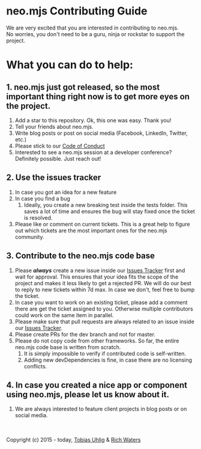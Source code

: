 # neo.mjs Contributing Guide
We are very excited that you are interested in contributing to neo.mjs.<br>
No worries, you don't need to be a guru, ninja or rockstar to support the project.

# What you can do to help:
## 1.  neo.mjs just got released, so the most important thing right now is to get more eyes on the project.
1. Add a star to this repository. Ok, this one was easy. Thank you!
2. Tell your friends about neo.mjs.
3. Write blog posts or post on social media (Facebook, LinkedIn, Twitter, etc.)
4. Please stick to our <a href=".github/CODE_OF_CONDUCT.md">Code of Conduct</a>
5. Interested to see a neo.mjs session at a developer conference? Definitely possible. Just reach out!

## 2.  Use the issues tracker
1. In case you got an idea for a new feature
2. In case you find a bug
    1. Ideally, you create a new breaking test inside the tests folder.
    This saves a lot of time and ensures the bug will stay fixed once the ticket is resolved.
3. Please like or comment on current tickets.
    This is a great help to figure out which tickets are the most important ones for the neo.mjs community.

## 3.  Contribute to the neo.mjs code base
1. Please ***always*** create a new issue inside our <a href="../../issues">Issues Tracker</a> first and wait for approval.
   This ensures that your idea fits the scope of the project and makes it less likely to get a rejected PR.
   We will do our best to reply to new tickets within 7d max. In case we don't, feel free to bump the ticket.
2. In case you want to work on an existing ticket, please add a comment there are get the ticket assigned to you.
   Otherwise multiple contributors could work on the same item in parallel.
3. Please make sure that pull requests are always related to an issue inside our <a href="../../issues">Issues Tracker</a>.
4. Please create PRs for the dev branch and not for master.
5. Please do not copy code from other frameworks. So far, the entire neo.mjs code base is written from scratch.
    1. It is simply impossible to verify if contributed code is self-written.
    2. Adding new devDependencies is fine, in case there are no licensing conflicts.

## 4.  In case you created a nice app or component using neo.mjs, please let us know about it.
1.  We are always interested to feature client projects in blog posts or on social media.

<br><br>
Copyright (c) 2015 - today, <a href="https://www.linkedin.com/in/tobiasuhlig/">Tobias Uhlig</a>
& <a href="https://www.linkedin.com/in/richwaters/">Rich Waters</a>